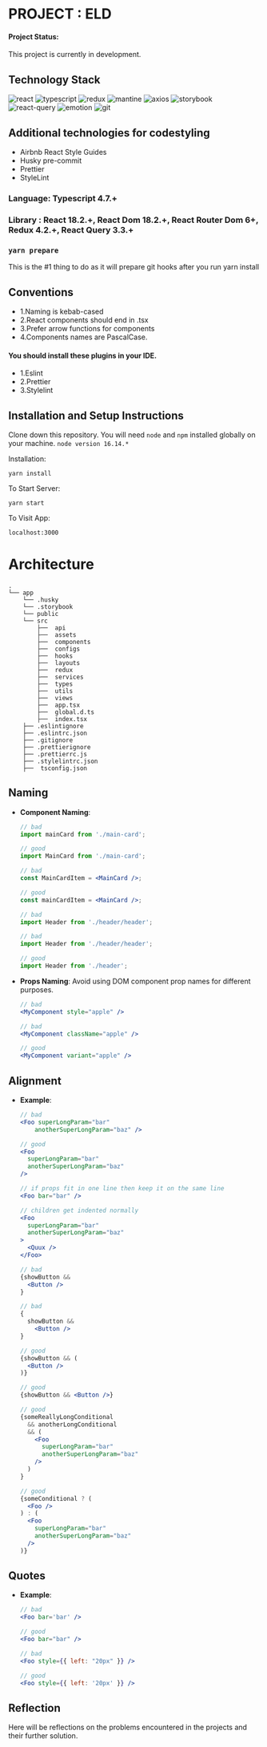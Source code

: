 # PROJECT : ELD

#### Project Status:

This project is currently in development.

## Technology Stack
![react](https://img.shields.io/badge/-react-gray?style=for-the-badge&logo=react&logoColor=white&labelColor=306998)
![typescript](https://img.shields.io/badge/-typescript-306998?style=for-the-badge&logo=typescript&logoColor=white&labelColor=30)
![redux](https://img.shields.io/badge/-redux-gray?style=for-the-badge&logo=redux&logoColor=white&labelColor=purple)
![mantine](https://img.shields.io/badge/-mantine-306998?style=for-the-badge&logo=mantine&logoColor=white&labelColor=306998)
![axios](https://img.shields.io/badge/-axios-gray?style=for-the-badge&logo=axios&logoColor=white&labelColor=purple)
![storybook](https://img.shields.io/badge/-storybook-gray?style=for-the-badge&logo=storybook&logoColor=white&labelColor=violet)
![react-query](https://img.shields.io/badge/-react%20query-gray?style=for-the-badge&logo=react-query&logoColor=white&labelColor=306998)
![emotion](https://img.shields.io/badge/-emotion%emotion-purple?style=for-the-badge&logo=styled-components&logoColor=white&labelColor=purple)
![git](https://img.shields.io/badge/git-%23F05033.svg?style=for-the-badge&logo=git&logoColor=white)
## Additional technologies for codestyling

- Airbnb React Style Guides
- Husky pre-commit
- Prettier 
- StyleLint

### Language: Typescript 4.7.+

### Library : React 18.2.+, React Dom 18.2.+, React Router Dom 6+,  Redux 4.2.+, React Query 3.3.+
### `yarn prepare`

This is the #1 thing to do as it will prepare git hooks after you run yarn install

## Conventions
- 1.Naming is kebab-cased
- 2.React components should end in .tsx
- 3.Prefer arrow functions for components 
- 4.Components names are PascalCase.


#### You should install these plugins in your IDE.

- 1.Eslint
- 2.Prettier
- 3.Stylelint

## Installation and Setup Instructions

Clone down this repository. You will need `node` and `npm` installed globally on your machine.  `node version 16.14.*`

Installation:

`yarn install`  

To Start Server:

`yarn start`  

To Visit App:

`localhost:3000` 


# Architecture

```
.
└── app
    └── .husky
    └── .storybook
    └── public
    └── src
        ├──  api
        ├──  assets
        ├──  components
        ├──  configs
        ├──  hooks
        ├──  layouts
        ├──  redux
        ├──  services
        ├──  types
        ├──  utils
        ├──  views
        ├──  app.tsx
        ├──  global.d.ts
        ├──  index.tsx
    ├── .eslintignore
    ├── .eslintrc.json
    ├── .gitignore
    ├── .prettierignore
    ├── .prettierrc.js
    ├── .stylelintrc.json
    ├──  tsconfig.json
```

## Naming

  - **Component Naming**: 

    ```jsx
    // bad
    import mainCard from './main-card';

    // good
    import MainCard from './main-card';

    // bad
    const MainCardItem = <MainCard />;

    // good
    const mainCardItem = <MainCard />;
    ```

    ```jsx
    // bad
    import Header from './header/header';

    // bad
    import Header from './header/header';

    // good
    import Header from './header';
    ```

  - **Props Naming**: Avoid using DOM component prop names for different purposes.
    ```jsx
    // bad
    <MyComponent style="apple" />

    // bad
    <MyComponent className="apple" />

    // good
    <MyComponent variant="apple" />
    ```


## Alignment

   - **Example**:

      ```jsx
      // bad
      <Foo superLongParam="bar"
          anotherSuperLongParam="baz" />

      // good
      <Foo
        superLongParam="bar"
        anotherSuperLongParam="baz"
      />

      // if props fit in one line then keep it on the same line
      <Foo bar="bar" />

      // children get indented normally
      <Foo
        superLongParam="bar"
        anotherSuperLongParam="baz"
      >
        <Quux />
      </Foo>

      // bad
      {showButton &&
        <Button />
      }

      // bad
      {
        showButton &&
          <Button />
      }

      // good
      {showButton && (
        <Button />
      )}

      // good
      {showButton && <Button />}

      // good
      {someReallyLongConditional
        && anotherLongConditional
        && (
          <Foo
            superLongParam="bar"
            anotherSuperLongParam="baz"
          />
        )
      }

      // good
      {someConditional ? (
        <Foo />
      ) : (
        <Foo
          superLongParam="bar"
          anotherSuperLongParam="baz"
        />
      )}
      ```

## Quotes

   - **Example**:
   
      ```jsx
      // bad
      <Foo bar='bar' />

      // good
      <Foo bar="bar" />

      // bad
      <Foo style={{ left: "20px" }} />

      // good
      <Foo style={{ left: '20px' }} />
      ```


## Reflection
Here will be reflections on the problems encountered in the projects and their further solution.

